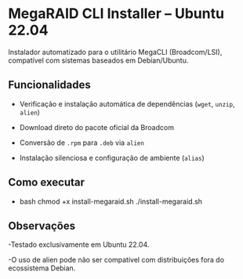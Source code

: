 # MegaRAID CLI Installer – Ubuntu 22.04

Instalador automatizado para o utilitário MegaCLI (Broadcom/LSI), compatível com sistemas baseados em Debian/Ubuntu.

## Funcionalidades

- Verificação e instalação automática de dependências (`wget`, `unzip`, `alien`)
   
- Download direto do pacote oficial da Broadcom
  
- Conversão de `.rpm` para `.deb` via `alien`
  
- Instalação silenciosa e configuração de ambiente (`alias`)

## Como executar

- bash
chmod +x install-megaraid.sh
./install-megaraid.sh

## Observações

-Testado exclusivamente em Ubuntu 22.04.

-O uso de alien pode não ser compatível com distribuições fora do ecossistema Debian.
